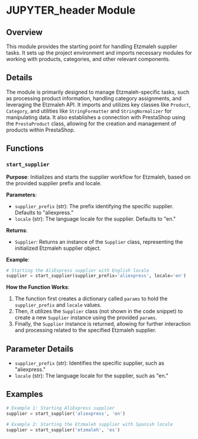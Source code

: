# JUPYTER_header Module

## Overview

This module provides the starting point for handling Etzmaleh supplier tasks. It sets up the project environment and imports necessary modules for working with products, categories, and other relevant components. 

## Details

The module is primarily designed to manage Etzmaleh-specific tasks, such as processing product information, handling category assignments, and leveraging the Etzmaleh API. It imports and utilizes key classes like `Product`, `Category`, and utilities like `StringFormatter` and `StringNormalizer` for manipulating data. It also establishes a connection with PrestaShop using the `PrestaProduct` class, allowing for the creation and management of products within PrestaShop. 

## Functions

### `start_supplier`

**Purpose**: Initializes and starts the supplier workflow for Etzmaleh, based on the provided supplier prefix and locale.

**Parameters**:

- `supplier_prefix` (str):  The prefix identifying the specific supplier. Defaults to "aliexpress."
- `locale` (str): The language locale for the supplier. Defaults to "en."

**Returns**:

- `Supplier`: Returns an instance of the `Supplier` class, representing the initialized Etzmaleh supplier object.

**Example**:

```python
# Starting the AliExpress supplier with English locale
supplier = start_supplier(supplier_prefix='aliexpress', locale='en')
```

**How the Function Works**:

1. The function first creates a dictionary called `params` to hold the `supplier_prefix` and `locale` values. 
2. Then, it utilizes the `Supplier` class (not shown in the code snippet) to create a new `Supplier` instance using the provided `params`.
3. Finally, the `Supplier` instance is returned, allowing for further interaction and processing related to the specified Etzmaleh supplier.

## Parameter Details

- `supplier_prefix` (str):  Identifies the specific supplier, such as "aliexpress."
- `locale` (str): The language locale for the supplier, such as "en."

## Examples

```python
# Example 1: Starting AliExpress supplier
supplier = start_supplier('aliexpress', 'en')

# Example 2: Starting the Etzmaleh supplier with Spanish locale
supplier = start_supplier('etzmaleh', 'es')
